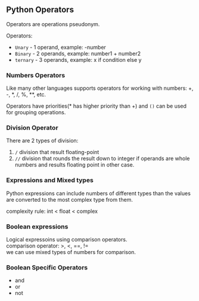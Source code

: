 ## Python Operators

Operators are operations pseudonym.

Operators:
* `Unary` - 1 operand, example: -number
* `Binary` - 2 operands, example: number1 + number2
* `ternary` - 3 operands, example: x if condition else y

### Numbers Operators
Like many other languages supports operators for working with numbers: +, -, *, /, %, **, etc.

Operators have priorities(* has higher priority than +) and `()` can be used for grouping operations.

### Division Operator
There are 2 types of division:
1. `/` division that result floating-point
2. `//` division that rounds the result down to integer if operands are whole numbers and results floating point in
other case.

### Expressions and Mixed types
Python expressions can include numbers of different types than the values are converted to the most complex type from them.

complexity rule: int < float < complex

### Boolean expressions
Logical expressoins using comparison operators. \
comparison operator: >, <, ==, != \
we can use mixed types of numbers for comparison.

### Boolean Specific Operators
* and
* or 
* not
